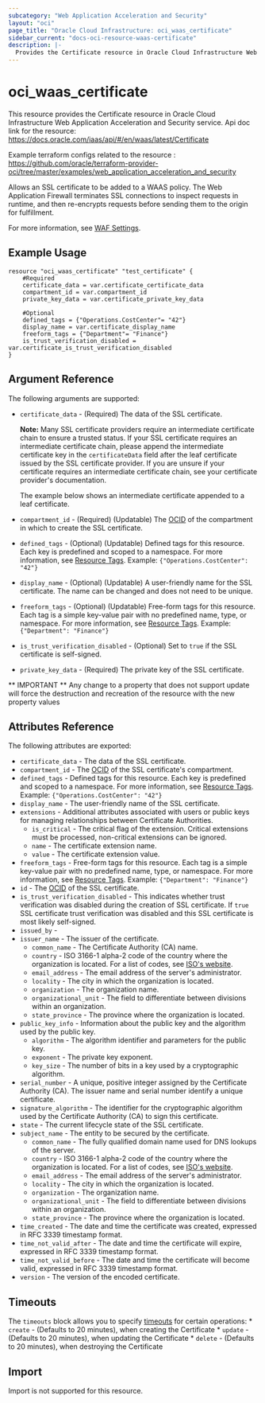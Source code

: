 ```yaml
---
subcategory: "Web Application Acceleration and Security"
layout: "oci"
page_title: "Oracle Cloud Infrastructure: oci_waas_certificate"
sidebar_current: "docs-oci-resource-waas-certificate"
description: |-
  Provides the Certificate resource in Oracle Cloud Infrastructure Web Application Acceleration and Security service
---
```


# oci_waas_certificate
This resource provides the Certificate resource in Oracle Cloud Infrastructure Web Application Acceleration and Security service.
Api doc link for the resource: https://docs.oracle.com/iaas/api/#/en/waas/latest/Certificate

Example terraform configs related to the resource : https://github.com/oracle/terraform-provider-oci/tree/master/examples/web_application_acceleration_and_security

Allows an SSL certificate to be added to a WAAS policy. The Web Application Firewall terminates SSL connections to inspect requests in runtime, and then re-encrypts requests before sending them to the origin for fulfillment.

For more information, see [WAF Settings](https://docs.cloud.oracle.com/iaas/Content/WAF/Tasks/wafsettings.htm).

## Example Usage

```hcl
resource "oci_waas_certificate" "test_certificate" {
	#Required
	certificate_data = var.certificate_certificate_data
	compartment_id = var.compartment_id
	private_key_data = var.certificate_private_key_data

	#Optional
	defined_tags = {"Operations.CostCenter"= "42"}
	display_name = var.certificate_display_name
	freeform_tags = {"Department"= "Finance"}
	is_trust_verification_disabled = var.certificate_is_trust_verification_disabled
}
```

## Argument Reference

The following arguments are supported:

* `certificate_data` - (Required) The data of the SSL certificate.

	 **Note:** Many SSL certificate providers require an intermediate certificate chain to ensure a trusted status. If your SSL certificate requires an intermediate certificate chain, please append the intermediate certificate key in the `certificateData` field after the leaf certificate issued by the SSL certificate provider. If you are unsure if your certificate requires an intermediate certificate chain, see your certificate provider's documentation.

	 The example below shows an intermediate certificate appended to a leaf certificate. 
* `compartment_id` - (Required) (Updatable) The [OCID](https://docs.cloud.oracle.com/iaas/Content/General/Concepts/identifiers.htm) of the compartment in which to create the SSL certificate.
* `defined_tags` - (Optional) (Updatable) Defined tags for this resource. Each key is predefined and scoped to a namespace. For more information, see [Resource Tags](https://docs.cloud.oracle.com/iaas/Content/General/Concepts/resourcetags.htm).  Example: `{"Operations.CostCenter": "42"}` 
* `display_name` - (Optional) (Updatable) A user-friendly name for the SSL certificate. The name can be changed and does not need to be unique.
* `freeform_tags` - (Optional) (Updatable) Free-form tags for this resource. Each tag is a simple key-value pair with no predefined name, type, or namespace. For more information, see [Resource Tags](https://docs.cloud.oracle.com/iaas/Content/General/Concepts/resourcetags.htm).  Example: `{"Department": "Finance"}` 
* `is_trust_verification_disabled` - (Optional) Set to `true` if the SSL certificate is self-signed.
* `private_key_data` - (Required) The private key of the SSL certificate.


** IMPORTANT **
Any change to a property that does not support update will force the destruction and recreation of the resource with the new property values

## Attributes Reference

The following attributes are exported:

* `certificate_data` - The data of the SSL certificate.
* `compartment_id` - The [OCID](https://docs.cloud.oracle.com/iaas/Content/General/Concepts/identifiers.htm) of the SSL certificate's compartment.
* `defined_tags` - Defined tags for this resource. Each key is predefined and scoped to a namespace. For more information, see [Resource Tags](https://docs.cloud.oracle.com/iaas/Content/General/Concepts/resourcetags.htm).  Example: `{"Operations.CostCenter": "42"}` 
* `display_name` - The user-friendly name of the SSL certificate.
* `extensions` - Additional attributes associated with users or public keys for managing relationships between Certificate Authorities.
	* `is_critical` - The critical flag of the extension. Critical extensions must be processed, non-critical extensions can be ignored.
	* `name` - The certificate extension name.
	* `value` - The certificate extension value.
* `freeform_tags` - Free-form tags for this resource. Each tag is a simple key-value pair with no predefined name, type, or namespace. For more information, see [Resource Tags](https://docs.cloud.oracle.com/iaas/Content/General/Concepts/resourcetags.htm).  Example: `{"Department": "Finance"}` 
* `id` - The [OCID](https://docs.cloud.oracle.com/iaas/Content/General/Concepts/identifiers.htm) of the SSL certificate.
* `is_trust_verification_disabled` - This indicates whether trust verification was disabled during the creation of SSL certificate. If `true` SSL certificate trust verification was disabled and this SSL certificate is most likely self-signed. 
* `issued_by` - 
* `issuer_name` - The issuer of the certificate.
	* `common_name` - The Certificate Authority (CA) name.
	* `country` - ISO 3166-1 alpha-2 code of the country where the organization is located. For a list of codes, see [ISO's website](https://www.iso.org/obp/ui/#search/code/).
	* `email_address` - The email address of the server's administrator.
	* `locality` - The city in which the organization is located.
	* `organization` - The organization name.
	* `organizational_unit` - The field to differentiate between divisions within an organization.
	* `state_province` - The province where the organization is located.
* `public_key_info` - Information about the public key and the algorithm used by the public key.
	* `algorithm` - The algorithm identifier and parameters for the public key.
	* `exponent` - The private key exponent.
	* `key_size` - The number of bits in a key used by a cryptographic algorithm.
* `serial_number` - A unique, positive integer assigned by the Certificate Authority (CA). The issuer name and serial number identify a unique certificate.
* `signature_algorithm` - The identifier for the cryptographic algorithm used by the Certificate Authority (CA) to sign this certificate.
* `state` - The current lifecycle state of the SSL certificate.
* `subject_name` - The entity to be secured by the certificate.
	* `common_name` - The fully qualified domain name used for DNS lookups of the server.
	* `country` - ISO 3166-1 alpha-2 code of the country where the organization is located. For a list of codes, see [ISO's website](https://www.iso.org/obp/ui/#search/code/).
	* `email_address` - The email address of the server's administrator.
	* `locality` - The city in which the organization is located.
	* `organization` - The organization name.
	* `organizational_unit` - The field to differentiate between divisions within an organization.
	* `state_province` - The province where the organization is located.
* `time_created` - The date and time the certificate was created, expressed in RFC 3339 timestamp format.
* `time_not_valid_after` - The date and time the certificate will expire, expressed in RFC 3339 timestamp format.
* `time_not_valid_before` - The date and time the certificate will become valid, expressed in RFC 3339 timestamp format.
* `version` - The version of the encoded certificate.

## Timeouts

The `timeouts` block allows you to specify [timeouts](https://registry.terraform.io/providers/oracle/oci/latest/docs/guides/changing_timeouts) for certain operations:
	* `create` - (Defaults to 20 minutes), when creating the Certificate
	* `update` - (Defaults to 20 minutes), when updating the Certificate
	* `delete` - (Defaults to 20 minutes), when destroying the Certificate


## Import

Import is not supported for this resource.

